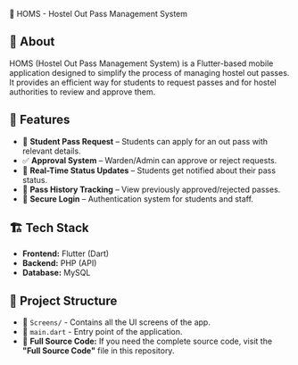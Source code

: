 📌 HOMS - Hostel Out Pass Management System

## 📝 About
HOMS (Hostel Out Pass Management System) is a Flutter-based mobile application designed to simplify the process of managing hostel out passes.  
It provides an efficient way for students to request passes and for hostel authorities to review and approve them.

## 🚀 Features
- 📝 **Student Pass Request** – Students can apply for an out pass with relevant details.  
- ✅ **Approval System** – Warden/Admin can approve or reject requests.  
- 🔄 **Real-Time Status Updates** – Students get notified about their pass status.  
- 📅 **Pass History Tracking** – View previously approved/rejected passes.  
- 🔐 **Secure Login** – Authentication system for students and staff.  

## 🏗️ Tech Stack
- **Frontend:** Flutter (Dart)  
- **Backend:** PHP (API)  
- **Database:** MySQL  

## 📂 Project Structure
- 📁 `Screens/` - Contains all the UI screens of the app.  
- 📄 `main.dart` - Entry point of the application.  
- 📜 **Full Source Code:** If you need the complete source code, visit the **"Full Source Code"** file in this repository.  

